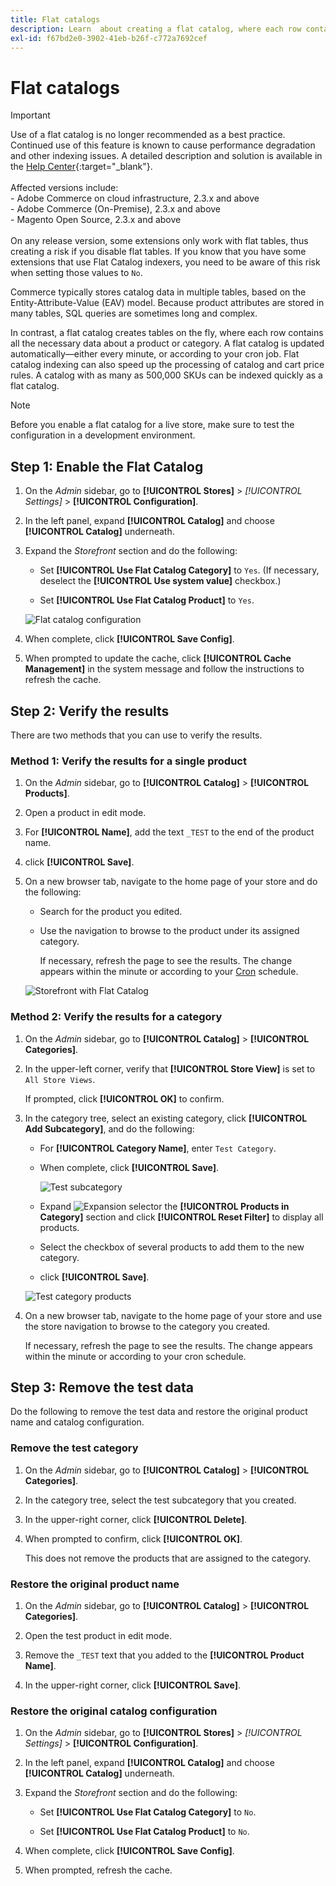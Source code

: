```yaml
---
title: Flat catalogs
description: Learn  about creating a flat catalog, where each row contains all the necessary data about a product or category.
exl-id: f67bd2e0-3902-41eb-b26f-c772a7692cef
---
```

# Flat catalogs

>[!IMPORTANT]
>
>Use of a flat catalog is no longer recommended as a best practice. Continued use of this feature is known to cause performance degradation and other indexing issues. A detailed description and solution is available in the [Help Center](https://support.magento.com/hc/en-us/articles/360034631192){:target="_blank"}.<br/><br/>Affected versions include: <br/>- Adobe Commerce on cloud infrastructure, 2.3.x and above<br/>- Adobe Commerce (On-Premise), 2.3.x and above<br/>- Magento Open Source, 2.3.x and above <br/><br/>On any release version, some extensions only work with flat tables, thus creating a risk if you disable flat tables. If you know that you have some extensions that use Flat Catalog indexers, you need to be aware of this risk when setting those values to `No`.

Commerce typically stores catalog data in multiple tables, based on the Entity-Attribute-Value (EAV) model. Because product attributes are stored in many tables, SQL queries are sometimes long and complex.

In contrast, a flat catalog creates tables on the fly, where each row contains all the necessary data about a product or category. A flat catalog is updated automatically—either every minute, or according to your cron job. Flat catalog indexing can also speed up the processing of catalog and cart price rules. A catalog with as many as 500,000 SKUs can be indexed quickly as a flat catalog.

>[!NOTE]
>
>Before you enable a flat catalog for a live store, make sure to test the configuration in a development environment.

## Step 1: Enable the Flat Catalog

1. On the _Admin_ sidebar, go to **[!UICONTROL Stores]** > _[!UICONTROL Settings]_ > **[!UICONTROL Configuration]**.

1. In the left panel, expand **[!UICONTROL Catalog]** and choose **[!UICONTROL Catalog]** underneath.

1. Expand the _Storefront_ section and do the following:

   - Set **[!UICONTROL Use Flat Catalog Category]** to `Yes`. (If necessary, deselect the **[!UICONTROL Use system value]** checkbox.)

   - Set **[!UICONTROL Use Flat Catalog Product]** to `Yes`.

   ![Flat catalog configuration](./assets/use-flat-catalog.png)<!-- zoom -->

1. When complete, click **[!UICONTROL Save Config]**.

1. When prompted to update the cache, click **[!UICONTROL Cache Management]** in the system message and follow the instructions to refresh the cache.

## Step 2: Verify the results

There are two methods that you can use to verify the results.

### Method 1: Verify the results for a single product

1. On the _Admin_ sidebar, go to **[!UICONTROL Catalog]** > **[!UICONTROL Products]**.

1. Open a product in edit mode.

1. For **[!UICONTROL Name]**, add the text `_TEST` to the end of the product name.

1. click **[!UICONTROL Save]**.

1. On a new browser tab, navigate to the home page of your store and do the following:

   - Search for the product you edited.

   - Use the navigation to browse to the product under its assigned category.

      If necessary, refresh the page to see the results. The change appears within the minute or according to your [Cron](../systems/cron.md) schedule.

   ![Storefront with Flat Catalog](./assets/storefront-flat-catalog-enabled.png)<!-- zoom -->

### Method 2: Verify the results for a category

1. On the _Admin_ sidebar, go to **[!UICONTROL Catalog]** > **[!UICONTROL Categories]**.

1. In the upper-left corner, verify that **[!UICONTROL Store View]** is set to `All Store Views`.

   If prompted, click **[!UICONTROL OK]** to confirm.

1. In the category tree, select an existing category, click **[!UICONTROL Add Subcategory]**, and do the following:

   - For **[!UICONTROL Category Name]**, enter `Test Category`.

   - When complete, click **[!UICONTROL Save]**.

      ![Test subcategory](./assets/catalog-flat-test-category.png)<!-- zoom -->

   - Expand ![Expansion selector](../assets/icon-display-expand.png) the **[!UICONTROL Products in Category]** section and click **[!UICONTROL Reset Filter]** to display all products.

   - Select the checkbox of several products to add them to the new category.

   - click **[!UICONTROL Save]**.

   ![Test category products](./assets/catalog-flat-test-category-products.png)<!-- zoom -->

1. On a new browser tab, navigate to the home page of your store and use the store navigation to browse to the category you created.

   If necessary, refresh the page to see the results. The change appears within the minute or according to your cron schedule.

## Step 3: Remove the test data

Do the following to remove the test data and restore the original product name and catalog configuration.

### Remove the test category

1. On the _Admin_ sidebar, go to **[!UICONTROL Catalog]** > **[!UICONTROL Categories]**.

1. In the category tree, select the test subcategory that you created.

1. In the upper-right corner, click **[!UICONTROL Delete]**.

1. When prompted to confirm, click **[!UICONTROL OK]**.

   This does not remove the products that are assigned to the category.

### Restore the original product name

1. On the _Admin_ sidebar, go to **[!UICONTROL Catalog]** > **[!UICONTROL Categories]**.

1. Open the test product in edit mode.

1. Remove the `_TEST` text that you added to the **[!UICONTROL Product Name]**.

1. In the upper-right corner, click **[!UICONTROL Save]**.

### Restore the original catalog configuration

1. On the _Admin_ sidebar, go to **[!UICONTROL Stores]** > _[!UICONTROL Settings]_ > **[!UICONTROL Configuration]**.

1. In the left panel, expand **[!UICONTROL Catalog]** and choose **[!UICONTROL Catalog]** underneath.

1. Expand the _Storefront_ section and do the following:

   - Set **[!UICONTROL Use Flat Catalog Category]** to `No`.

   - Set **[!UICONTROL Use Flat Catalog Product]** to `No`.

1. When complete, click **[!UICONTROL Save Config]**.

1. When prompted, refresh the cache.
